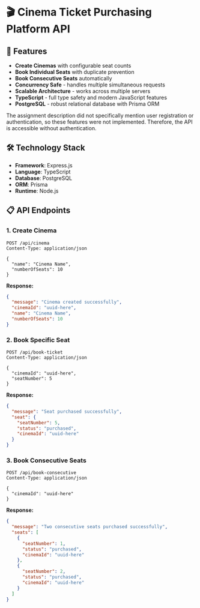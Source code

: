 # 🎬 Cinema Ticket Purchasing Platform API


## 🚀 Features

- **Create Cinemas** with configurable seat counts
- **Book Individual Seats** with duplicate prevention
- **Book Consecutive Seats** automatically
- **Concurrency Safe** - handles multiple simultaneous requests
- **Scalable Architecture** - works across multiple servers
- **TypeScript** - full type safety and modern JavaScript features
- **PostgreSQL** - robust relational database with Prisma ORM

The assignment description did not specifically mention user registration or authentication, so these features were not implemented. Therefore, the API is accessible without authentication.

## 🛠️ Technology Stack

- **Framework**: Express.js
- **Language**: TypeScript
- **Database**: PostgreSQL
- **ORM**: Prisma
- **Runtime**: Node.js

## 📋 API Endpoints

### 1. Create Cinema
```http
POST /api/cinema
Content-Type: application/json

{
  "name": "Cinema Name",
  "numberOfSeats": 10
}
```

**Response:**
```json
{
  "message": "Cinema created successfully",
  "cinemaId": "uuid-here",
  "name": "Cinema Name",
  "numberOfSeats": 10
}
```

### 2. Book Specific Seat
```http
POST /api/book-ticket
Content-Type: application/json

{
  "cinemaId": "uuid-here",
  "seatNumber": 5
}
```

**Response:**
```json
{
  "message": "Seat purchased successfully",
  "seat": {
    "seatNumber": 5,
    "status": "purchased",
    "cinemaId": "uuid-here"
  }
}
```

### 3. Book Consecutive Seats
```http
POST /api/book-consecutive
Content-Type: application/json

{
  "cinemaId": "uuid-here"
}
```

**Response:**
```json
{
  "message": "Two consecutive seats purchased successfully",
  "seats": [
    {
      "seatNumber": 1,
      "status": "purchased",
      "cinemaId": "uuid-here"
    },
    {
      "seatNumber": 2,
      "status": "purchased",
      "cinemaId": "uuid-here"
    }
  ]
}
```